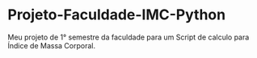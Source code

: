 # Projeto-Faculdade-IMC-Python
Meu projeto de 1° semestre da faculdade para um Script de calculo para Índice de Massa Corporal.
